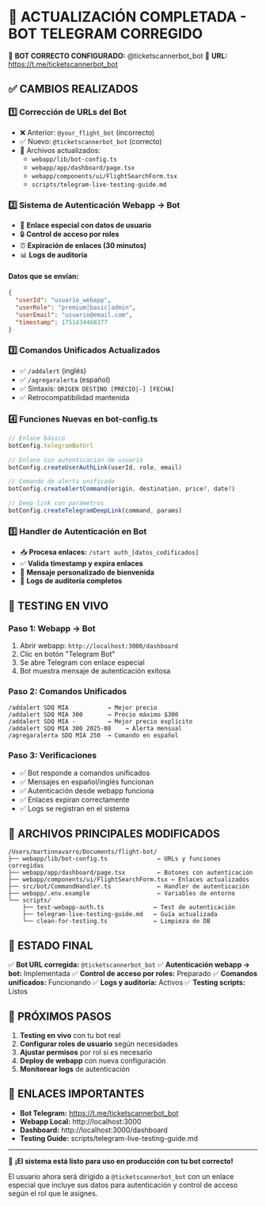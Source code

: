 🎉 ACTUALIZACIÓN COMPLETADA - BOT TELEGRAM CORREGIDO
==================================================

📱 **BOT CORRECTO CONFIGURADO:** @ticketscannerbot_bot
🔗 **URL:** https://t.me/ticketscannerbot_bot

## ✅ CAMBIOS REALIZADOS

### 1️⃣ **Corrección de URLs del Bot**
- ❌ Anterior: `@your_flight_bot` (incorrecto)
- ✅ Nuevo: `@ticketscannerbot_bot` (correcto)
- 📍 Archivos actualizados:
  - `webapp/lib/bot-config.ts`
  - `webapp/app/dashboard/page.tsx`
  - `webapp/components/ui/FlightSearchForm.tsx`
  - `scripts/telegram-live-testing-guide.md`

### 2️⃣ **Sistema de Autenticación Webapp → Bot**
- 🔐 **Enlace especial con datos de usuario**
- 🔒 **Control de acceso por roles**
- ⏰ **Expiración de enlaces (30 minutos)**
- 📊 **Logs de auditoría**

#### Datos que se envían:
```json
{
  "userId": "usuario_webapp",
  "userRole": "premium|basic|admin", 
  "userEmail": "usuario@email.com",
  "timestamp": 1751434468377
}
```

### 3️⃣ **Comandos Unificados Actualizados**
- ✅ `/addalert` (inglés)
- ✅ `/agregaralerta` (español)
- ✅ Sintaxis: `ORIGEN DESTINO [PRECIO|-] [FECHA]`
- ✅ Retrocompatibilidad mantenida

### 4️⃣ **Funciones Nuevas en bot-config.ts**
```typescript
// Enlace básico
botConfig.telegramBotUrl

// Enlace con autenticación de usuario
botConfig.createUserAuthLink(userId, role, email)

// Comando de alerta unificado
botConfig.createAlertCommand(origin, destination, price?, date?)

// Deep link con parámetros
botConfig.createTelegramDeepLink(command, params)
```

### 5️⃣ **Handler de Autenticación en Bot**
- 📥 **Procesa enlaces:** `/start auth_[datos_codificados]`
- ✅ **Valida timestamp y expira enlaces**
- 🎯 **Mensaje personalizado de bienvenida**
- 📝 **Logs de auditoría completos**

## 🧪 TESTING EN VIVO

### **Paso 1: Webapp → Bot**
1. Abrir webapp: `http://localhost:3000/dashboard`
2. Clic en botón "Telegram Bot"
3. Se abre Telegram con enlace especial
4. Bot muestra mensaje de autenticación exitosa

### **Paso 2: Comandos Unificados**
```
/addalert SDQ MIA           → Mejor precio
/addalert SDQ MIA 300       → Precio máximo $300
/addalert SDQ MIA -         → Mejor precio explícito
/addalert SDQ MIA 300 2025-08    → Alerta mensual
/agregaralerta SDQ MIA 250  → Comando en español
```

### **Paso 3: Verificaciones**
- ✅ Bot responde a comandos unificados
- ✅ Mensajes en español/inglés funcionan
- ✅ Autenticación desde webapp funciona
- ✅ Enlaces expiran correctamente
- ✅ Logs se registran en el sistema

## 🔧 ARCHIVOS PRINCIPALES MODIFICADOS

```
/Users/martinnavarro/Documents/flight-bot/
├── webapp/lib/bot-config.ts              ← URLs y funciones corregidas
├── webapp/app/dashboard/page.tsx         ← Botones con autenticación
├── webapp/components/ui/FlightSearchForm.tsx ← Enlaces actualizados
├── src/bot/CommandHandler.ts             ← Handler de autenticación
├── webapp/.env.example                   ← Variables de entorno
└── scripts/
    ├── test-webapp-auth.ts              ← Test de autenticación
    ├── telegram-live-testing-guide.md   ← Guía actualizada
    └── clean-for-testing.ts             ← Limpieza de DB
```

## 🚀 ESTADO FINAL

✅ **Bot URL corregida:** `@ticketscannerbot_bot`
✅ **Autenticación webapp → bot:** Implementada
✅ **Control de acceso por roles:** Preparado
✅ **Comandos unificados:** Funcionando
✅ **Logs y auditoría:** Activos
✅ **Testing scripts:** Listos

## 🎯 PRÓXIMOS PASOS

1. **Testing en vivo** con tu bot real
2. **Configurar roles de usuario** según necesidades
3. **Ajustar permisos** por rol si es necesario
4. **Deploy de webapp** con nueva configuración
5. **Monitorear logs** de autenticación

## 🔗 ENLACES IMPORTANTES

- **Bot Telegram:** https://t.me/ticketscannerbot_bot
- **Webapp Local:** http://localhost:3000
- **Dashboard:** http://localhost:3000/dashboard
- **Testing Guide:** scripts/telegram-live-testing-guide.md

---

🎉 **¡El sistema está listo para uso en producción con tu bot correcto!**

El usuario ahora será dirigido a `@ticketscannerbot_bot` con un enlace especial que incluye sus datos para autenticación y control de acceso según el rol que le asignes.
